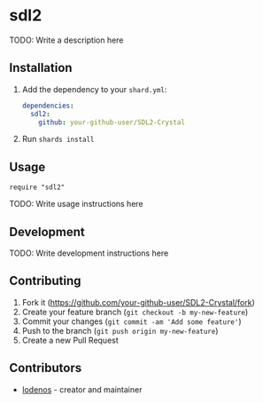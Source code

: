 # sdl2

TODO: Write a description here

## Installation

1. Add the dependency to your `shard.yml`:

   ```yaml
   dependencies:
     sdl2:
       github: your-github-user/SDL2-Crystal
   ```

2. Run `shards install`

## Usage

```crystal
require "sdl2"
```

TODO: Write usage instructions here

## Development

TODO: Write development instructions here

## Contributing

1. Fork it (<https://github.com/your-github-user/SDL2-Crystal/fork>)
2. Create your feature branch (`git checkout -b my-new-feature`)
3. Commit your changes (`git commit -am 'Add some feature'`)
4. Push to the branch (`git push origin my-new-feature`)
5. Create a new Pull Request

## Contributors

- [lodenos](https://github.com/your-github-user) - creator and maintainer
